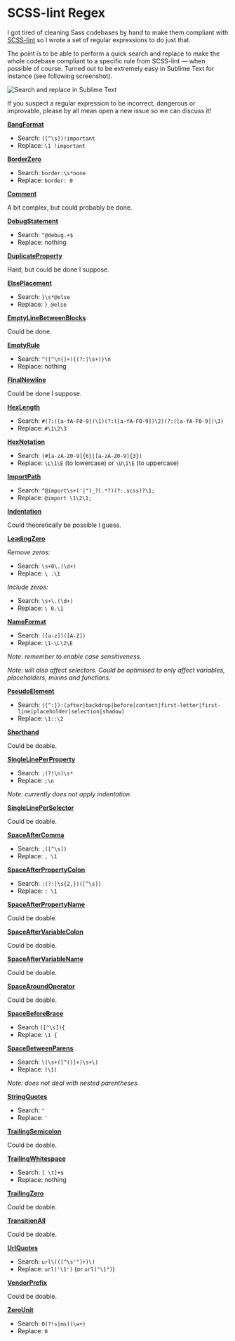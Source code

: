 # SCSS-lint Regex

I got tired of cleaning Sass codebases by hand to make them compliant with [SCSS-lint](https://github.com/brigade/scss-lint) so I wrote a set of regular expressions to do just that. 

The point is to be able to perform a quick search and replace to make the whole codebase compliant to a specific rule from SCSS-lint — when possible of course. Turned out to be extremely easy in Sublime Text for instance (see following screenshot).

![Search and replace in Sublime Text](http://i.imgur.com/hnWTib8.png)

If you suspect a regular expression to be incorrect, dangerous or improvable, please by all mean open a new issue so we can discuss it!

**[BangFormat](https://github.com/brigade/scss-lint/blob/master/lib/scss_lint/linter/README.md#bangformat)**

* Search: `([^\s])!important`
* Replace: `\1 !important`

**[BorderZero](https://github.com/brigade/scss-lint/blob/master/lib/scss_lint/linter/README.md#borderzero)**

* Search: `border:\s*none`
* Replace: `border: 0`

**[Comment](https://github.com/brigade/scss-lint/blob/master/lib/scss_lint/linter/README.md#comment)**

A bit complex, but could probably be done.

**[DebugStatement](https://github.com/brigade/scss-lint/blob/master/lib/scss_lint/linter/README.md#debugstatement)**

* Search: `^@debug.+$`
* Replace: nothing

**[DuplicateProperty](https://github.com/brigade/scss-lint/blob/master/lib/scss_lint/linter/README.md#duplicateproperty)**

Hard, but could be done I suppose.

**[ElsePlacement](https://github.com/brigade/scss-lint/blob/master/lib/scss_lint/linter/README.md#elseplacement)**

* Search: `}\s*@else`
* Replace: `} @else`

**[EmptyLineBetweenBlocks](https://github.com/brigade/scss-lint/blob/master/lib/scss_lint/linter/README.md#emptylinebetweenblocks)**

Could be done.

**[EmptyRule](https://github.com/brigade/scss-lint/blob/master/lib/scss_lint/linter/README.md#emptyrule)**

* Search: `^([^\n{]+){(?:|\s+)}\n`
* Replace: nothing 

**[FinalNewline](https://github.com/brigade/scss-lint/blob/master/lib/scss_lint/linter/README.md#finalnewline)**

Could be done I suppose.

**[HexLength](https://github.com/brigade/scss-lint/blob/master/lib/scss_lint/linter/README.md#hexlength)**

* Search: `#(?:([a-fA-F0-9])\1)(?:([a-fA-F0-9])\2)(?:([a-fA-F0-9])\3)`
* Replace: `#\1\2\3`

**[HexNotation](https://github.com/brigade/scss-lint/blob/master/lib/scss_lint/linter/README.md#hexnotation)**

* Search: `(#[a-zA-Z0-9]{6}|[a-zA-Z0-9]{3})`
* Replace: `\L\1\E` (to lowercase) or `\U\1\E` (to uppercase)

**[ImportPath](https://github.com/brigade/scss-lint/blob/master/lib/scss_lint/linter/README.md#importpath)**

* Search: `^@import\s+('|")_?(.*?)(?:.scss)?\1;`
* Replace: `@import \1\2\1;`

**[Indentation](https://github.com/brigade/scss-lint/blob/master/lib/scss_lint/linter/README.md#indentation)**

Could theoretically be possible I guess.

**[LeadingZero](https://github.com/brigade/scss-lint/blob/master/lib/scss_lint/linter/README.md#leadingzero)**

*Remove zeros:*

* Search: `\s+0\.(\d+)`
* Replace: `\ .\1`

*Include zeros:*

* Search: `\s+\.(\d+)`
* Replace: `\ 0.\1`

**[NameFormat](https://github.com/brigade/scss-lint/blob/master/lib/scss_lint/linter/README.md#nameformat)**

* Search: `([a-z])([A-Z])`
* Replace: `\1-\L\2\E`

*Note: remember to enable case sensitiveness.*

*Note: will also affect selectors. Could be optimised to only affect variables, placeholders, mixins and functions.*

**[PseudoElement](https://github.com/brigade/scss-lint/blob/master/lib/scss_lint/linter/README.md#pseudoelement)**

* Search: `([^:]):(after|backdrop|before|content|first-letter|first-line|placeholder|selection|shadow)`
* Replace: `\1::\2`

**[Shorthand](https://github.com/brigade/scss-lint/blob/master/lib/scss_lint/linter/README.md#shorthand)**

Could be doable.

**[SingleLinePerProperty](https://github.com/brigade/scss-lint/blob/master/lib/scss_lint/linter/README.md#singlelineperproperty)**

* Search: `;(?!\n)\s*`
* Replace: `;\n`

*Note: currently does not apply indentation.*

**[SingleLinePerSelector](https://github.com/brigade/scss-lint/blob/master/lib/scss_lint/linter/README.md#singlelineperselector)**

Could be doable.

**[SpaceAfterComma](https://github.com/brigade/scss-lint/blob/master/lib/scss_lint/linter/README.md#spaceaftercomma)**

* Search: `,([^\s])`
* Replace: `, \1`

**[SpaceAfterPropertyColon](https://github.com/brigade/scss-lint/blob/master/lib/scss_lint/linter/README.md#spaceafterpropertycolon)**

* Search: `:(?:|\s{2,})([^\s])`
* Replace: `: \1`

**[SpaceAfterPropertyName](https://github.com/brigade/scss-lint/blob/master/lib/scss_lint/linter/README.md#spaceafterpropertyname)**

Could be doable.

**[SpaceAfterVariableColon](https://github.com/brigade/scss-lint/blob/master/lib/scss_lint/linter/README.md#spaceaftervariablecolon)**

Could be doable.

**[SpaceAfterVariableName](https://github.com/brigade/scss-lint/blob/master/lib/scss_lint/linter/README.md#spaceaftervariablename)**

Could be doable.

**[SpaceAroundOperator](https://github.com/brigade/scss-lint/blob/master/lib/scss_lint/linter/README.md#spacearoundoperator)**

Could be doable.

**[SpaceBeforeBrace](https://github.com/brigade/scss-lint/blob/master/lib/scss_lint/linter/README.md#spacebeforebrace)**

* Search `([^\s]){`
* Replace: `\1 {`

**[SpaceBetweenParens](https://github.com/brigade/scss-lint/blob/master/lib/scss_lint/linter/README.md#spacebetweenparens)**

* Search: `\(\s+([^()]+)\s+\)`
* Replace: `(\1)`

*Note: does not deal with nested parentheses.*

**[StringQuotes](https://github.com/brigade/scss-lint/blob/master/lib/scss_lint/linter/README.md#stringquotes)**

* Search: `"`
* Replace: `'`

**[TrailingSemicolon](https://github.com/brigade/scss-lint/blob/master/lib/scss_lint/linter/README.md#trailingsemicolon)**

Could be doable.

**[TrailingWhitespace](https://github.com/brigade/scss-lint/blob/master/lib/scss_lint/linter/README.md#trailingwhitespace)**

* Search: `[ \t]+$`
* Replace: nothing

**[TrailingZero](https://github.com/brigade/scss-lint/blob/master/lib/scss_lint/linter/README.md#trailingzero)**

Could be doable.

**[TransitionAll](https://github.com/brigade/scss-lint/blob/master/lib/scss_lint/linter/README.md#transitionall)**

Could be doable.

**[UrlQuotes](https://github.com/brigade/scss-lint/blob/master/lib/scss_lint/linter/README.md#urlquotes)**

* Search: `url\(([^\s'"]+)\)`
* Replace: `url('\1')` (or `url("\1")`)

**[VendorPrefix](https://github.com/brigade/scss-lint/blob/master/lib/scss_lint/linter/README.md#vendorprefix)**

Could be doable.

**[ZeroUnit](https://github.com/brigade/scss-lint/blob/master/lib/scss_lint/linter/README.md#zerounit)**

* Search: `0(?!s|ms)(\w+)`
* Replace: `0`

